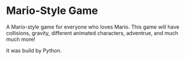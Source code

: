 # Mario-Style Game
A Mario-style game for everyone who loves Mario. This game will have collisions, gravity, different animated characters, adventrue, and much much more!

It was build by Python.